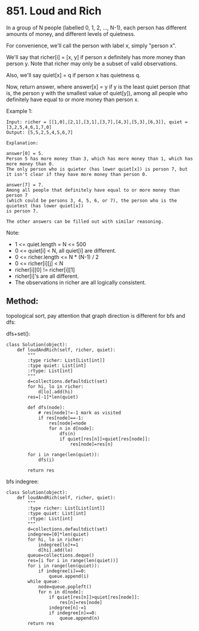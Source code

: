 # 851. Loud and Rich

In a group of N people (labelled 0, 1, 2, ..., N-1), each person has different amounts of money, and different levels of quietness.

For convenience, we'll call the person with label x, simply "person x".

We'll say that richer[i] = [x, y] if person x definitely has more money than person y.  Note that richer may only be a subset of valid observations.

Also, we'll say quiet[x] = q if person x has quietness q.

Now, return answer, where answer[x] = y if y is the least quiet person (that is, the person y with the smallest value of quiet[y]), among all people who definitely have equal to or more money than person x.

Example 1:

    Input: richer = [[1,0],[2,1],[3,1],[3,7],[4,3],[5,3],[6,3]], quiet = [3,2,5,4,6,1,7,0]
    Output: [5,5,2,5,4,5,6,7]

    Explanation: 

    answer[0] = 5.
    Person 5 has more money than 3, which has more money than 1, which has more money than 0.
    The only person who is quieter (has lower quiet[x]) is person 7, but
    it isn't clear if they have more money than person 0.

    answer[7] = 7.
    Among all people that definitely have equal to or more money than person 7
    (which could be persons 3, 4, 5, 6, or 7), the person who is the quietest (has lower quiet[x])
    is person 7.

    The other answers can be filled out with similar reasoning.

Note:

- 1 <= quiet.length = N <= 500
- 0 <= quiet[i] < N, all quiet[i] are different.
- 0 <= richer.length <= N * (N-1) / 2
- 0 <= richer[i][j] < N
- richer[i][0] != richer[i][1]
- richer[i]'s are all different.
- The observations in richer are all logically consistent.

## Method:

topological sort, pay attention that graph direction is different for bfs and dfs:

dfs+set():

    class Solution(object):
        def loudAndRich(self, richer, quiet):
            """
            :type richer: List[List[int]]
            :type quiet: List[int]
            :rtype: List[int]
            """
            d=collections.defaultdict(set)
            for hi, lo in richer:
                d[lo].add(hi)
            res=[-1]*len(quiet)
            
            def dfs(node):
                # res[node]!=-1 mark as visited
                if res[node]==-1:
                    res[node]=node
                    for n in d[node]:
                        dfs(n)
                        if quiet[res[n]]<quiet[res[node]]:
                            res[node]=res[n]
                        
            for i in range(len(quiet)):
                dfs(i)
            
            return res
            
bfs indegree:

    class Solution(object):
        def loudAndRich(self, richer, quiet):
            """
            :type richer: List[List[int]]
            :type quiet: List[int]
            :rtype: List[int]
            """
            d=collections.defaultdict(set)
            indegree=[0]*len(quiet)
            for hi, lo in richer:
                indegree[lo]+=1
                d[hi].add(lo)
            queue=collections.deque()
            res=[i for i in range(len(quiet))]
            for i in range(len(quiet)):
                if indegree[i]==0:
                    queue.append(i)
            while queue:
                node=queue.popleft()
                for n in d[node]:
                    if quiet[res[n]]>quiet[res[node]]:
                        res[n]=res[node]
                    indegree[n]-=1
                    if indegree[n]==0:
                        queue.append(n)
            return res